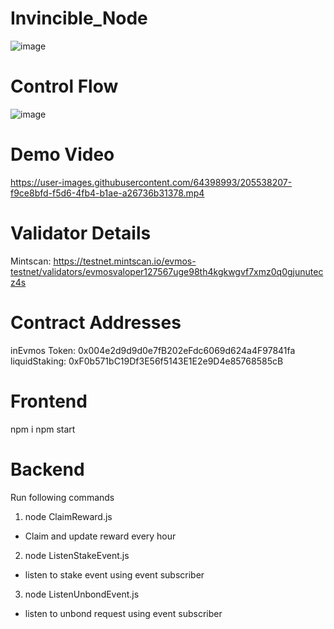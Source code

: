 # Invincible_Node
![image](https://user-images.githubusercontent.com/64398993/205530463-9701ae19-bb41-4b75-be26-2d99cdd05860.png)

# Control Flow
![image](https://user-images.githubusercontent.com/64398993/205534264-2606f0e9-9c6e-476b-8d1e-69450c9ce526.png)

# Demo Video
https://user-images.githubusercontent.com/64398993/205538207-f9ce8bfd-f5d6-4fb4-b1ae-a26736b31378.mp4

# Validator Details
Mintscan: https://testnet.mintscan.io/evmos-testnet/validators/evmosvaloper127567uge98th4kgkwgvf7xmz0q0gjunutecz4s

# Contract Addresses
inEvmos Token: 0x004e2d9d9d0e7fB202eFdc6069d624a4F97841fa
liquidStaking: 0xF0b571bC19Df3E56f5143E1E2e9D4e85768585cB


# Frontend
npm i
npm start

# Backend
Run following commands

1. node ClaimReward.js
- Claim and update reward every hour
2. node ListenStakeEvent.js
- listen to stake event using event subscriber
3. node ListenUnbondEvent.js
- listen to unbond request using event subscriber

